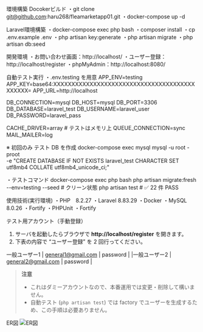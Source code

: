 環境構築
Docokerビルド
・git clone git@github.com:haru268/fleamarketapp01.git
・docker-compose up -d

Laravel環境構築
・docker-compose exec php bash
・composer install
・cp .env.example .env
・php artisan key:generate
・php artisan migrate
・php artisan db:seed

開発環境
・お問い合わせ画面：http://localhost/
・ユーザー登録：http://localhost/register
・phpMyAdmin：http://localhost:8080/

自動テスト実行
・.env.testing を用意
APP_ENV=testing
APP_KEY=base64:XXXXXXXXXXXXXXXXXXXXXXXXXXXXXXXXXXXXXXXXXXXXX=
APP_URL=http://localhost

DB_CONNECTION=mysql
DB_HOST=mysql
DB_PORT=3306
DB_DATABASE=laravel_test
DB_USERNAME=laravel_user
DB_PASSWORD=laravel_pass

CACHE_DRIVER=array    # テストはメモリ上
QUEUE_CONNECTION=sync
MAIL_MAILER=log

※ 初回のみ テスト DB を作成
docker-compose exec mysql mysql -u root -proot \
  -e "CREATE DATABASE IF NOT EXISTS laravel_test CHARACTER SET utf8mb4 COLLATE utf8mb4_unicode_ci;"

・テストコマンド
docker-compose exec php bash
php artisan migrate:fresh --env=testing --seed   # クリーン状態
php artisan test                                 # ✅ 22 件 PASS


使用技術(実行環境)
・PHP　8.2.27
・Laravel 8.83.29
・Docker
・MySQL　8.0.26
・Fortify
・PHPUnit
・Fortify

テスト用アカウント（手動登録）

1. サーバを起動したらブラウザで **http://localhost/register** を開きます。  
2. 下表の内容で “ユーザー登録” を 2 回行ってください。  

一般ユーザー1 | general1@gmail.com | password |
|一般ユーザー2 | general2@gmail.com | password |

> **注意**  
> - これはダミーアカウントなので、本番運用では変更・削除して構いません。  
> - 自動テスト (`php artisan test`) では factory でユーザーを生成するため、この手順は必要ありません。  

ER図
![ER図](https://github.com/user-attachments/assets/59576973-52d0-4a37-a2e7-8356210a40bf)
